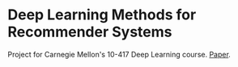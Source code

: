 # Deep Learning Methods for Recommender Systems
Project for Carnegie Mellon's 10-417 Deep Learning course. [Paper](https://github.com/andrewsingh/10417-project/blob/master/417_Final_Report.pdf).
